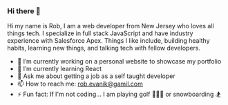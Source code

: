 ### Hi there 👋

Hi my name is Rob, I am a web developer from New Jersey who loves all things tech. I specialize in full stack JavaScript and have industry experience with Salesforce Apex.  Things I like include, building healthy habits, learning new things, and talking tech with fellow developers. 

- 🔭 I’m currently working on a personal website to showcase my portfolio
- 🌱 I’m currently learning React
- 💬 Ask me about getting a job as a self taught developer
- 📫 How to reach me: rob.evanik@gamil.com
- ⚡ Fun fact: If I'm not coding... I am playing golf 🏌🏼‍♂️ or snowboarding 🏂


<!--
**robjameva/robjameva** is a ✨ _special_ ✨ repository because its `README.md` (this file) appears on your GitHub profile.

Here are some ideas to get you started:
- 👯 I’m looking to collaborate on ...
- 🤔 I’m looking for help with ...

-->

